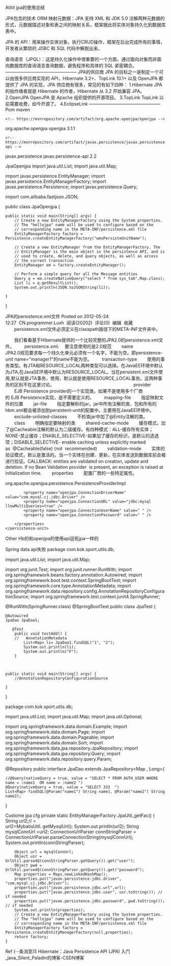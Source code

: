 Atitit jpa的使用总结

JPA包含的技术
ORM 映射元数据：JPA 支持 XML 和 JDK 5.0 注解两种元数据的形式，元数据描述对象和表之间的映射关系，框架据此将实体对象持久化到数据库表中。

JPA 的 API：用来操作实体对象，执行CRUD操作，框架在后台完成所有的事情，开发者从繁琐的 JDBC 和 SQL 代码中解脱出来。

查询语言（JPQL）：这是持久化操作中很重要的一个方面，通过面向对象而非面向数据库的查询语言查询数据，避免程序和具体的 SQL 紧密耦合。
————————————————
JPA的供应商
JPA 的目标之一是制定一个可以由很多供应商实现的 API，Hibernate 3.2+、TopLink 10.1+ 以及 OpenJPA 都提供了 JPA 的实现，JPA 供应商有很多，常见的有如下四种：
1.Hibernate
JPA 的始作俑者就是 Hibernate 的作者，Hibernate 从 3.2 开始兼容 JPA。
2.OpenJPA
OpenJPA 是 Apache 组织提供的开源项目。
3.TopLink
TopLink 以前需要收费，如今开源了。
4.EclipseLink
————————————————
Pom  maven

   
    <!-- https://mvnrepository.com/artifact/org.apache.openjpa/openjpa -->
<dependency>
    <groupId>org.apache.openjpa</groupId>
    <artifactId>openjpa</artifactId>
    <version>3.1.1</version>
</dependency>
    
    
    <!-- https://mvnrepository.com/artifact/javax.persistence/javax.persistence-api -->
<dependency>
    <groupId>javax.persistence</groupId>
    <artifactId>javax.persistence-api</artifactId>
    <version>2.2</version>
</dependency>
    
JpaOpenjpa 
import java.util.List;
import java.util.Map;

import javax.persistence.EntityManager;
import javax.persistence.EntityManagerFactory;
import javax.persistence.Persistence;
import javax.persistence.Query;

import com.alibaba.fastjson.JSON;

public class JpaOpenjpa {

	public static void main(String[] args) {
		// Create a new EntityManagerFactory using the System properties.
		// The "hellojpa" name will be used to configure based on the
		// corresponding name in the META-INF/persistence.xml file
		EntityManagerFactory factory = Persistence.createEntityManagerFactory("wmsPersisteUnitName");

		// Create a new EntityManager from the EntityManagerFactory. The
		// EntityManager is the main object in the persistence API, and is
		// used to create, delete, and query objects, as well as access
		// the current transaction
		EntityManager em = factory.createEntityManager();

		// Perform a simple query for all the Message entities
		Query q = em.createNativeQuery("select * from sys_tab",Map.class);
		List li = q.getResultList();
		System.out.println(JSON.toJSONString(li));

	}

}


JPA的persistence.xml文件
Posted on 2012-05-24 12:27  CN.programmer.Luxh  阅读(20202)  评论(0)  编辑  收藏
　　persistence.xml文件必须定义在classpath路径下的META-INF文件夹中。
 
　　我们看看基于Hibernate提供的一个比较完整的JPA2.0的persistence.xml文件。
　　persistence.xml:
　要注意使用的是2.0规范
　　name　　
　　JPA2.0规范要求每一个持久化单元必须有一个名字，不能为空。即persistence-unit name="manager1"的name不能为空。
　　transaction-type
　　使用的事务类型。有JTA和RESOURCE_LOCAL两种类型可以选择。在JavaEE环境中默认为JTA,在JavaSE环境中默认为RESOURCE_LOCAL。当在persistent.xml文件使用<jta-data-source>,默认就是JTA事务，使用<non-jta-data-source>，默认就是使用RESOURCE_LOCAL事务。这两种事务的区别不在这里讨论。　　　　　　　　　　　　　　　　
　　provider
　　EJB Persistence provider的一个实现类。如果不是使用多个厂商的 EJB Persistence实现，是不需要定义的。
　　mapping-file
　　指定映射文件的位置
　　jar-file
　　指定要解析的jar。jar中所有注解的类、包和所有的hbm.xml都会被添加到persistent-unit的配置中。主要用在JavaEE环境中。
　　exclude-unlisted-classes
　　不检查jar中加了@Entity注解的类。
　　class
　　明确指定要映射的类
　　shared-cache-mode
　　缓存模式。加了@Cacheable注解的默认为二级缓存。有四种模式：ALL-缓存所有实体；NONE-禁止缓存；ENABLE_SELECTIVE-如果加了缓存的标识，是默认的选选　　　　　　　　项；DISABLE_SELECTIVE- enable caching unless explicitly marked as  @Cacheable(false) (not  recommended)
　　validation-mode
　　实体的验证模式，默认是激活的。当一个实体在创建、更新，在实体发送到数据库前会被进行验证。CALLBACK: entities are validated on creation, update and deletion. If no Bean Validation provider  is present, an exception is raised at initialization time.
　　properties
　　配置厂商的一些特定属性。
　　
<?xml version="1.0" encoding="UTF-8"?>
<persistence xmlns="http://java.sun.com/xml/ns/persistence"
	xmlns:xsi="http://www.w3.org/2001/XMLSchema-instance" version="2.0">
	<persistence-unit name="wmsPersisteUnitName">
		<provider>org.apache.openjpa.persistence.PersistenceProviderImpl
		</provider>
		<!-- 
		<class>com.wms.jpa.model.User</class>
		<class>com.wms.jpa.model.Message</class>
		 openjpa.ConnectionDriverName or javax.persistence.jdbc.driver
		 -->
				<properties>
			
			<property name="openjpa.ConnectionDriverName" value="com.mysql.cj.jdbc.Driver" />
			<property name="openjpa.ConnectionURL" value="jdbc:mysql llowMultiQueries=true" />
			<property name="openjpa.ConnectionUserName" value=" " />
			<property name="openjpa.ConnectionPassword" value=" " />
			
		</properties>
	</persistence-unit>
 <!-- <property name="openjpa.Multithreaded" value="true" />
 	<property name="javax.persistence.jdbc.driver" value="com.mysql.cj.jdbc.Driver" />
			<property name="openjpa.DynamicEnhancementAgent" value="false" />
			<property name="openjpa.RuntimeUnenhancedClasses" value="unsupported" />
			<property name="openjpa.ConnectionFactoryProperties" value="PrintParameters=true" />
			<property name="openjpa.jdbc.SynchronizeMappings" value="buildSchema(ForeignKeys=True)" /> -->
</persistence>


Other
Hb的和openjpa的使用api逗死jpa一样的

Spring data api失败
package com.kok.sport.utils.db;

import java.util.List;
import java.util.Map;

import org.junit.Test;
import org.junit.runner.RunWith;
import org.springframework.beans.factory.annotation.Autowired;
import org.springframework.boot.test.context.SpringBootTest;
import org.springframework.core.type.AnnotationMetadata;
import org.springframework.data.repository.config.AnnotationRepositoryConfigurationSource;
import org.springframework.test.context.junit4.SpringRunner;

@RunWith(SpringRunner.class)
@SpringBootTest
public class JpaTest {
	
	@Autowired
	JpaDao JpaDao1;
	
	   @Test
	    public void testAdd() {
		//   AnnotationMetadata
			List<Map> li= JpaDao1.findSQL("1", "2");
			System.out.println(li);
			System.out.println("F");
	    }

	 

	public static void main(String[] args) {
		//AnnotationRepositoryConfigurationSource

	}

}

package com.kok.sport.utils.db;

import java.util.List;
import java.util.Map;
import java.util.Optional;

import org.springframework.data.domain.Example;
import org.springframework.data.domain.Page;
import org.springframework.data.domain.Pageable;
import org.springframework.data.domain.Sort;
import org.springframework.data.jpa.repository.JpaRepository;
import org.springframework.data.jpa.repository.Query;
import org.springframework.data.repository.query.Param;
 

@Repository
public interface  JpaDao extends JpaRepository<Map , Long>{

	//@Query(nativeQuery = true, value = "SELECT * FROM AUTH_USER WHERE name = :name1  OR name = :name2 ")
	@Query(nativeQuery = true, value = "SELECT 333  ")
	List<Map> findSQL(@Param("name1") String name1, @Param("name2") String name2);

	 

}

Custome jpa cfg
	private static EntityManagerFactory JpaUtil_getFac() {
		String url2;// =  	
		url2=MybatisUtil. getMysqlUrl();
		System.out.println(url2);
				String mysqlConnUrl =url2;
		ConnectionUrlParser connStringParser = ConnectionUrlParser.parseConnectionString(mysqlConnUrl);
		System.out.println(connStringParser);

		Object url = mysqlConnUrl;
		Object usr = UrlUtil.parse4Q(connStringParser.getQuery()).get("user");
		Object pwd = UrlUtil.parse4Q(connStringParser.getQuery()).get("password");
		Map properties = Maps.newLinkedHashMap();
		properties.put("javax.persistence.jdbc.driver", "com.mysql.cj.jdbc.Driver");
		properties.put("javax.persistence.jdbc.url",url);
		properties.put("javax.persistence.jdbc.user", usr.toString()); // if needed
		properties.put("javax.persistence.jdbc.password", pwd.toString()); // if needed
		System.out.println(properties);
		// Create a new EntityManagerFactory using the System properties.
		// The "hellojpa" name will be used to configure based on the
		// corresponding name in the META-INF/persistence.xml file
		EntityManagerFactory factory = Persistence.createEntityManagerFactory(null,properties);
		return factory;
	}
Ref
(···条消息)5 Hibernate：Java Persistence API (JPA) 入门_java_Silent_Paladin的博客-CSDN博客
